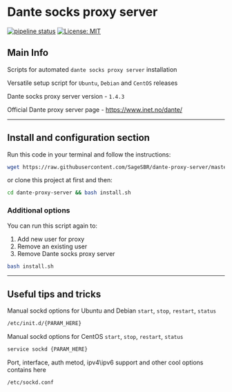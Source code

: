 # Dante socks proxy server

[![pipeline status](https://gitlab.com/SageSBR/dante-proxy-server/badges/master/pipeline.svg)](https://gitlab.com/SageSBR/dante-proxy-server/commits/master)
[![License: MIT](https://img.shields.io/badge/License-MIT-yellow.svg)](https://github.com/SageSBR/dante-proxy-server/blob/master/LICENSE.txt)

## Main Info

Scripts for automated `dante socks proxy server` installation

Versatile setup script for `Ubuntu`, `Debian` and `CentOS` releases

Dante socks proxy server version - `1.4.3`

Official Dante proxy server page - <https://www.inet.no/dante/>

____

## Install and configuration section

Run this code in your terminal and follow the instructions:

```bash
wget https://raw.githubusercontent.com/SageSBR/dante-proxy-server/master/install.sh -O install.sh && bash install.sh
```

or clone this project at first and then:

```bash
cd dante-proxy-server && bash install.sh
```

### Additional options

You can run this script again to:

 1. Add new user for proxy
 2. Remove an existing user
 3. Remove Dante socks proxy server

```bash
bash install.sh
```

____

## Useful tips and tricks

Manual sockd options for Ubuntu and Debian `start`,  `stop`, `restart`, `status`

```bash
/etc/init.d/{PARAM_HERE}
```

Manual sockd options for CentOS `start`,  `stop`, `restart`, `status`

```bash
service sockd {PARAM_HERE}
```

Port, interface, auth metod, ipv4\ipv6 support and other cool options contains here

```bash
/etc/sockd.conf
```
